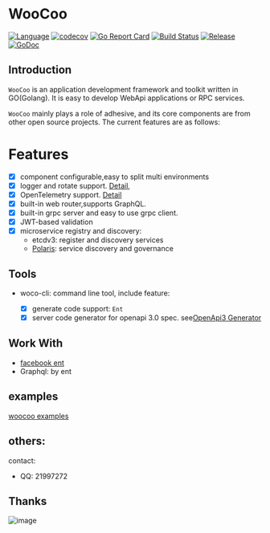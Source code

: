 # WooCoo

[![Language](https://img.shields.io/badge/Language-Go-blue.svg)](https://golang.org/)
[![codecov](https://codecov.io/gh/tsingsun/woocoo/branch/main/graph/badge.svg)](https://codecov.io/gh/tsingsun/woocoo)
[![Go Report Card](https://goreportcard.com/badge/github.com/tsingsun/woocoo)](https://goreportcard.com/report/github.com/tsingsun/woocoo)
[![Build Status](https://github.com/tsingsun/woocoo/actions/workflows/gotest.yml/badge.svg?branch=main)](https://github.com/tsingsun/woocoo/actions?query=branch%3Amain)
[![Release](https://img.shields.io/github/release/tsingsun/woocoo.svg?style=flat-square)](https://github.com/tsingsun/woocoo/releases)
[![GoDoc](https://pkg.go.dev/badge/github.com/tsingsun/woocoo?status.svg)](https://pkg.go.dev/github.com/tsingsun/woocoo?tab=doc)

## Introduction

`WooCoo` is an application development framework and toolkit written in GO(Golang). It is easy to develop WebApi applications or RPC services.

`WooCoo` mainly plays a role of adhesive, and its core components are from other open source projects. 
The current features are as follows:

# Features
- [x] component configurable,easy to split multi environments
- [x] logger and rotate support. [Detail](docs/md/logger.md),
- [x] OpenTelemetry support. [Detail](docs/md/otel.md)
- [x] built-in web router,supports GraphQL.
- [x] built-in grpc server and easy to use grpc client.
- [x] JWT-based validation
- [x] microservice registry and discovery: 
  - etcdv3: register and discovery services 
  - [Polaris](https://github.com/polarismesh/polaris): service discovery and governance

## Tools

- woco-cli: command line tool, include feature:

  - [x] generate code support: `Ent`
  - [x] server code generator for openapi 3.0 spec. see[OpenApi3 Generator](docs/md/oasgen.md)

## Work With

- [facebook ent](https://github.com/ent/ent)
- Graphql: by ent

## examples

[woocoo examples](https://github.com/tsingsun/woocoo-example)

## others:

contact:
- QQ: 21997272

## Thanks

![image](https://resources.jetbrains.com/storage/products/company/brand/logos/jb_beam.svg)